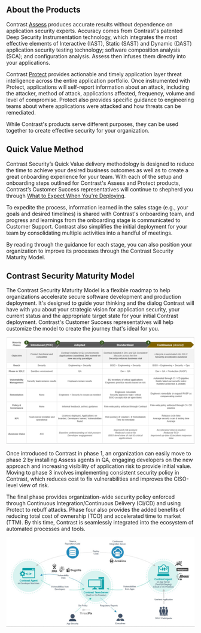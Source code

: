 <!--
title: "Contrast Deployment: Introduction"
description: "Introduction to Contrast deployment"
tags: "Contrast about deployment onboarding customer"
-->

## About the Products

Contrast [Assess](assess-howitworks.html) produces accurate results without dependence on application security experts. Accuracy comes from Contrast's patented Deep Security Instrumentation technology, which integrates the most effective elements of Interactive (IAST), Static (SAST) and Dynamic (DAST) application security testing technology; software composition analysis (SCA); and configuration analysis. Assess then infuses them directly into your applications.

Contrast [Protect](protect-howitworks.html) provides actionable and timely application layer threat intelligence across the entire application portfolio. Once instrumented with Protect, applications will self-report information about an attack, including the attacker, method of attack, applications affected, frequency, volume and level of compromise. Protect also provides specific guidance to engineering teams about where applications were attacked and how threats can be remediated.

While Contrast's products serve different purposes, they can be used together to create effective security for your organization. 

## Quick Value Method

Contrast Security’s Quick Value delivery methodology is designed to reduce the time to achieve your desired business outcomes as well as to create a great onboarding experience for your team. With each of the setup and onboarding steps outlined for Contrast's Assess and Protect products, Contrast’s Customer Success representatives will continue to shepherd you through [What to Expect When You're Deploying](about-deployment.html#deploy-map). 

To expedite the process, information learned in the sales stage (e.g., your goals and desired timelines) is shared with Contrast's onboarding team, and progress and learnings from the onboarding stage is communicated to Customer Support. Contrast also simplifies the initial deployment for your team by consolidating multiple activities into a handful of meetings.

By reading through the guidance for each stage, you can also position your organization to improve its processes through the Contrast Security Maturity Model. 

## Contrast Security Maturity Model

The Contrast Security Maturity Model is a flexible roadmap to help organizations accelerate secure software development and production deployment. It's designed to guide your thinking and the dialog Contrast will have with you about your strategic vision for application security, your current status and the appropriate target state for your initial Contrast deployment. Contrast's Customer Success representatives will help customize the model to create the journey that's ideal for you.

<a href="assets/images/Contrast-maturity-model.png" rel="lightbox" title="Contrast Security Maturity Model"><img class="thumbnail" src="assets/images/Contrast-maturity-model.png"/></a>

Once introduced to Contrast in phase 1, an organization can easily move to phase 2 by installing Assess agents in QA, engaging developers on the new approach and increasing visibility of application risk to provide initial value. Moving to phase 3 involves implementing consistent security policy in Contrast, which reduces cost to fix vulnerabilities and improves the CISO-level view of risk. 

The final phase provides organization-wide security policy enforced through Continuous Integration/Continuous Delivery (CI/CD) and using Protect to rebuff attacks. Phase four also provides the added benefits of reducing total cost of ownership (TCO) and accelerated time to market (TTM). By this time, Contrast is seamlessly integrated into the ecosystem of automated processes and tools. 

<a href="assets/images/Continuous-phase-infographic.png" rel="lightbox" title="Continuous phase of the Contrast Security Maturity Model"><img class="thumbnail" src="assets/images/Continuous-phase-infographic.png"/></a>


